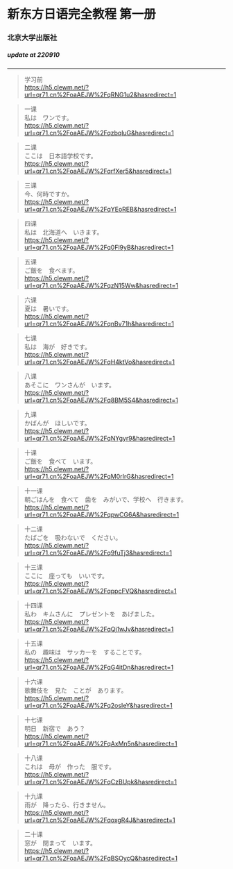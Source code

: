 # 新东方日语完全教程 第一册


###  北京大学出版社 
##### update at 220910
---


>学习前</br>
>https://h5.clewm.net/?url=qr71.cn%2FoaAEJW%2FqRNG1u2&hasredirect=1


>一课</br>
>私は　ワンです。</br>
>https://h5.clewm.net/?url=qr71.cn%2FoaAEJW%2FqzbqluG&hasredirect=1


>二课</br>
>ここは　日本語学校です。</br>
>https://h5.clewm.net/?url=qr71.cn%2FoaAEJW%2FqrfXer5&hasredirect=1


>三课</br>
>今、何時ですか。</br>
>https://h5.clewm.net/?url=qr71.cn%2FoaAEJW%2FqYEoREB&hasredirect=1


>四课</br>
>私は　北海道へ　いきます。</br>
>https://h5.clewm.net/?url=qr71.cn%2FoaAEJW%2Fq0Fl9yB&hasredirect=1


>五课</br>
>ご飯を　食べます。</br>
>https://h5.clewm.net/?url=qr71.cn%2FoaAEJW%2FqzN15Ww&hasredirect=1


>六课</br>
>夏は　暑いです。</br>
>https://h5.clewm.net/?url=qr71.cn%2FoaAEJW%2FqnBv71h&hasredirect=1


>七课</br>
>私は　海が　好きです。</br>
>https://h5.clewm.net/?url=qr71.cn%2FoaAEJW%2FqH4ktVo&hasredirect=1


>八课</br>
>あそこに　ワンさんが　います。</br>
>https://h5.clewm.net/?url=qr71.cn%2FoaAEJW%2Fq8BM5S4&hasredirect=1


>九课</br>
>かばんが　ほしいです。</br>
>https://h5.clewm.net/?url=qr71.cn%2FoaAEJW%2FqNYgyr9&hasredirect=1


>十课</br>
>ご飯を　食べて　います。</br>
>https://h5.clewm.net/?url=qr71.cn%2FoaAEJW%2FqM0rIrG&hasredirect=1


>十一课</br>
>朝ごはんを　食べて　歯を　みがいで、学校へ　行きます。</br>
>https://h5.clewm.net/?url=qr71.cn%2FoaAEJW%2FqpwCG6A&hasredirect=1


>十二课</br>
>たばごを　吸わないで　ください。</br>
>https://h5.clewm.net/?url=qr71.cn%2FoaAEJW%2Fq9fuTj3&hasredirect=1


>十三课</br>
>ここに　座っても　いいです。</br>
>https://h5.clewm.net/?url=qr71.cn%2FoaAEJW%2FqppcFVQ&hasredirect=1


>十四课</br>
>私わ　キムさんに　プレゼントを　あげました。</br>
>https://h5.clewm.net/?url=qr71.cn%2FoaAEJW%2FqQj1wJv&hasredirect=1


>十五课</br>
>私の　趣味は　サッカーを　することです。</br>
>https://h5.clewm.net/?url=qr71.cn%2FoaAEJW%2FqG4itDn&hasredirect=1


>十六课</br>
>歌舞伎を　見た　ことが　あります。</br>
>https://h5.clewm.net/?url=qr71.cn%2FoaAEJW%2Fq2osIeY&hasredirect=1


>十七课</br>
>明日　新宿で　あう？</br>
>https://h5.clewm.net/?url=qr71.cn%2FoaAEJW%2FqAxMn5n&hasredirect=1


>十八课</br>
>これは　母が　作った　服です。</br>
>https://h5.clewm.net/?url=qr71.cn%2FoaAEJW%2FqCzBUpk&hasredirect=1


>十九课</br>
>雨が　降ったら、行きません。</br>
>https://h5.clewm.net/?url=qr71.cn%2FoaAEJW%2FqoxgR4J&hasredirect=1


>二十课</br>
>窓が　閉まって　います。</br>
>https://h5.clewm.net/?url=qr71.cn%2FoaAEJW%2FqBSOycQ&hasredirect=1
